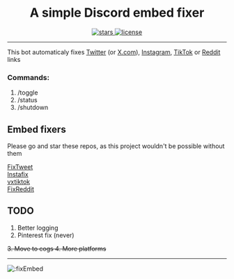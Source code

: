 <div align=center>
  <h1>A simple Discord embed fixer </h1>
    <a href="https://github.com/Sigi3012/EmbedFixer/stargazers" target="_blank">
      <img alt="stars" src="https://img.shields.io/github/stars/sigi3012/embedfixer" />
    </a>
    <a href="https://github.com/Sigi3012/embedFixer/blob/main/LICENSE" target="_blank">
    <img alt="license" src="https://img.shields.io/github/license/Sigi3012/EmbedFixer" />
   </a>
</div>

---

This bot automaticaly fixes [Twitter](https://twitter.com) (or [X.com](https://x.com)), [Instagram](https://instagram.com), [TikTok](https://tiktok.com) or [Reddit](https://reddit.com) links

### Commands:
1. /toggle
2. /status
3. /shutdown

## Embed fixers

Please go and star these repos, as this project wouldn't be possible without them

[FixTweet](https://github.com/FixTweet/FixTweet) \
[Instafix](https://github.com/Wikidepia/InstaFix) \
[vxtiktok](https://github.com/dylanpdx/vxtiktok) \
[FixReddit](https://github.com/MinnDevelopment/fxreddit)

## TODO
1. Better logging
2. Pinterest fix (never)
<s>
3. Move to cogs
4. More platforms
</s>

---

![:fixEmbed](https://count.getloli.com/get/@:fixEmbed?theme=moebooru)